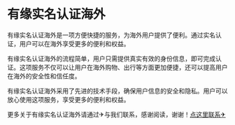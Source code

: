# 有缘实名认证海外

有缘实名认证海外是一项方便快捷的服务，为海外用户提供了便利。通过实名认证，用户可以在海外享受更多的便利和权益。

有缘实名认证海外的流程简单，用户只需提供真实有效的身份信息，即可完成认证。这项服务不仅可以让用户在海外购物、出行等方面更加便捷，还可以提高用户在海外的安全性和信任度。

有缘实名认证海外采用了先进的技术手段，确保用户信息的安全和隐私。用户可以放心使用这项服务，享受更多的便利和权益。

更多关于有缘实名认证海外请通过✈与我们联系，感谢阅读，谢谢！[点这里联系✈](https://add.k02.cc)